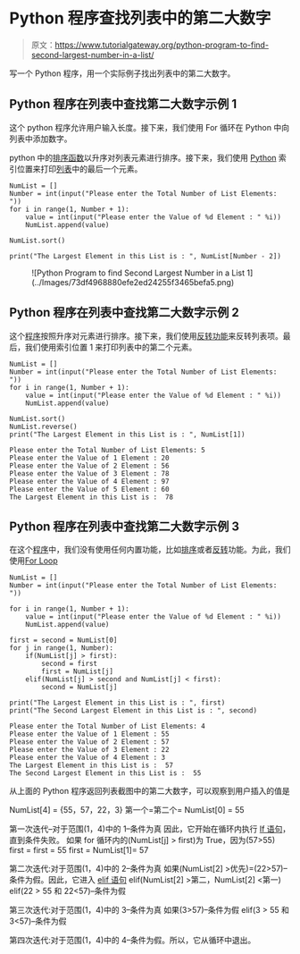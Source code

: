 # Python 程序查找列表中的第二大数字

> 原文：<https://www.tutorialgateway.org/python-program-to-find-second-largest-number-in-a-list/>

写一个 Python 程序，用一个实际例子找出列表中的第二大数字。

## Python 程序在列表中查找第二大数字示例 1

这个 python 程序允许用户输入长度。接下来，我们使用 For 循环在 Python 中向列表中添加数字。

python 中的[排序函数](https://www.tutorialgateway.org/python-sort-list-function/)以升序对列表元素进行排序。接下来，我们使用 [Python](https://www.tutorialgateway.org/python-tutorial/) 索引位置来打印[列表](https://www.tutorialgateway.org/python-list/)中的最后一个元素。

```
NumList = []
Number = int(input("Please enter the Total Number of List Elements: "))
for i in range(1, Number + 1):
    value = int(input("Please enter the Value of %d Element : " %i))
    NumList.append(value)

NumList.sort()

print("The Largest Element in this List is : ", NumList[Number - 2])
```

<figure class="wp-block-image">![Python Program to find Second Largest Number in a List 1](../Images/73df4968880efe2ed24255f3465befa5.png)</figure>

## Python 程序在列表中查找第二大数字示例 2

这个[程序](https://www.tutorialgateway.org/python-programming-examples/)按照升序对元素进行排序。接下来，我们使用[反转功能](https://www.tutorialgateway.org/python-reverse-list-function/)来反转列表项。最后，我们使用索引位置 1 来打印列表中的第二个元素。

```
NumList = []
Number = int(input("Please enter the Total Number of List Elements: "))
for i in range(1, Number + 1):
    value = int(input("Please enter the Value of %d Element : " %i))
    NumList.append(value)

NumList.sort()
NumList.reverse()
print("The Largest Element in this List is : ", NumList[1])
```

```
Please enter the Total Number of List Elements: 5
Please enter the Value of 1 Element : 20
Please enter the Value of 2 Element : 56
Please enter the Value of 3 Element : 78
Please enter the Value of 4 Element : 97
Please enter the Value of 5 Element : 60
The Largest Element in this List is :  78
```

## Python 程序在列表中查找第二大数字示例 3

在这个[程序](https://www.tutorialgateway.org/python-programming-examples/)中，我们没有使用任何内置功能，比如[排序](https://www.tutorialgateway.org/python-sort/)或者[反转](https://www.tutorialgateway.org/python-reverse-list-function/)功能。为此，我们使用[For Loop](https://www.tutorialgateway.org/python-for-loop/)

```
NumList = []
Number = int(input("Please enter the Total Number of List Elements: "))

for i in range(1, Number + 1):
    value = int(input("Please enter the Value of %d Element : " %i))
    NumList.append(value)

first = second = NumList[0]
for j in range(1, Number):
    if(NumList[j] > first):
        second = first
        first = NumList[j]
    elif(NumList[j] > second and NumList[j] < first):
        second = NumList[j]

print("The Largest Element in this List is : ", first)
print("The Second Largest Element in this List is : ", second)
```

```
Please enter the Total Number of List Elements: 4
Please enter the Value of 1 Element : 55
Please enter the Value of 2 Element : 57
Please enter the Value of 3 Element : 22
Please enter the Value of 4 Element : 3
The Largest Element in this List is :  57
The Second Largest Element in this List is :  55
```

从上面的 Python 程序返回列表截图中的第二大数字，可以观察到用户插入的值是

NumList[4] = {55，57，22，3}
第一个=第二个= NumList[0] = 55

第一次迭代–对于范围(1，4)中的 1–条件为真
因此，它开始在循环内执行 [If 语句](https://www.tutorialgateway.org/python-if-statement/)，直到条件失败。
如果 for 循环内的(NumList[j] > first)为 True，因为(57>55)
first = first = 55
first = NumList[1]= 57

第二次迭代:对于范围(1，4)中的 2–条件为真
如果(NumList[2] >优先)=(22>57)–条件为假。因此，它进入 [elif 语句](https://www.tutorialgateway.org/python-elif-statement/)
elif(NumList[2] >第二，NumList[2] <第一)
elif(22 > 55 和 22<57)–条件为假

第三次迭代:对于范围(1，4)中的 3–条件为真
如果(3>57)–条件为假
elif(3 > 55 和 3<57)–条件为假

第四次迭代:对于范围(1，4)中的 4–条件为假。所以，它从循环中退出。